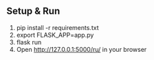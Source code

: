 ## Setup & Run
1. pip install -r requirements.txt
2. export FLASK_APP=app.py
3. flask run
4. Open http://127.0.0.1:5000/ru/ in your browser
